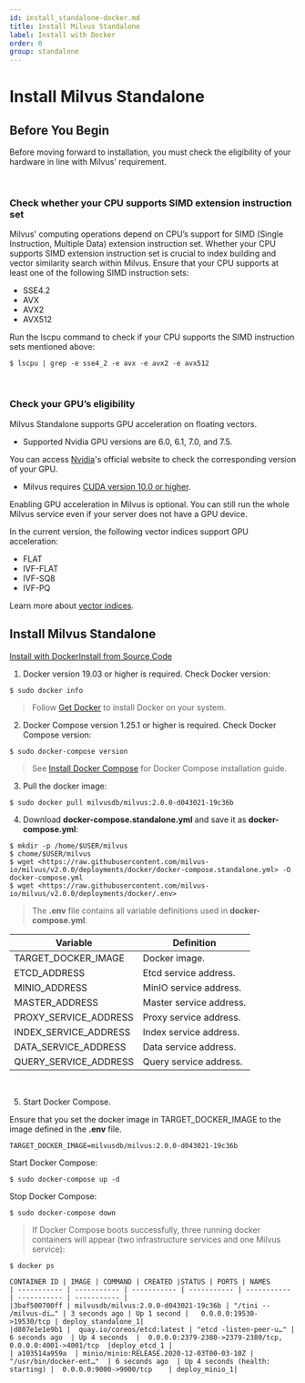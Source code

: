 ```yaml
---
id: install_standalone-docker.md
title: Install Milvus Standalone
label: Install with Docker
order: 0
group: standalone
---
```


# Install Milvus Standalone

## Before You Begin

Before moving forward to installation, you must check the eligibility of your hardware in line with Milvus' requirement.

<br/>

<a href="#cpu_support"></a>

### Check whether your CPU supports SIMD extension instruction set

Milvus' computing operations depend on CPU’s support for SIMD (Single Instruction, Multiple Data) extension instruction set. Whether your CPU supports SIMD extension instruction set is crucial to index building and vector similarity search within Milvus. Ensure that your CPU supports at least one of the following SIMD instruction sets:

- SSE4.2
- AVX
- AVX2
- AVX512

Run the lscpu command to check if your CPU supports the SIMD instruction sets mentioned above:

```
$ lscpu | grep -e sse4_2 -e avx -e avx2 -e avx512
```
<br/>

### Check your GPU’s eligibility
Milvus Standalone supports GPU acceleration on floating vectors.
- Supported Nvidia GPU versions are 6.0, 6.1, 7.0, and 7.5.

<div class="alert note">
You can access <a href="https://developer.nvidia.com/cuda-gpus">Nvidia</a>'s official website to check the corresponding version of your GPU. 
</div>

- Milvus requires [CUDA version 10.0 or higher](https://developer.nvidia.com/cuda-10.0-download-archive). 

<div class="alert note">
Enabling GPU acceleration in Milvus is optional. You can still run the whole Milvus service even if your server does not have a GPU device.
</div>

In the current version, the following vector indices support GPU acceleration:

- FLAT
- IVF-FLAT
- IVF-SQ8
- IVF-PQ

Learn more about [vector indices](https://www.zilliz.com/blog/Accelerating-Similarity-Search-on-Really-Big-Data-with-Vector-Indexing#flat-good-for-searching-relatively-small-million-scale-datasets-when-100-recall-is-required).


## Install Milvus Standalone

<div class="tab-wrapper"><a href="install_standalone-docker.md" class='active '>Install with Docker</a><a href="install_standalone-source.md" class=''>Install from Source Code</a></div>

1. Docker version 19.03 or higher is required. Check Docker version:

```
$ sudo docker info
```

> Follow [Get Docker](https://docs.docker.com/get-docker/) to install Docker on your system.

2. Docker Compose version 1.25.1 or higher is required. Check Docker Compose version:

```
$ sudo docker-compose version
```

> See [Install Docker Compose](https://docs.docker.com/compose/install/) for Docker Compose installation guide.

3. Pull the docker image:

```
$ sudo docker pull milvusdb/milvus:2.0.0-d043021-19c36b
```

4. Download **docker-compose.standalone.yml** and save it as **docker-compose.yml**:

```
$ mkdir -p /home/$USER/milvus
$ chome/$USER/milvus
$ wget <https://raw.githubusercontent.com/milvus-io/milvus/v2.0.0/deployments/docker/docker-compose.standalone.yml> -O docker-compose.yml
$ wget <https://raw.githubusercontent.com/milvus-io/milvus/v2.0.0/deployments/docker/.env>
```
> The **.env** file contains all variable definitions used in **docker-compose.yml**.

| Variable      | Definition |
| ----------- | ----------- |
| TARGET_DOCKER_IMAGE         | Docker image.       |
| ETCD_ADDRESS   | 	Etcd service address.        |
| MINIO_ADDRESS      | MinIO service address.       |
| MASTER_ADDRESS   | Master service address.        |
| PROXY_SERVICE_ADDRESS      | Proxy service address.       |
| INDEX_SERVICE_ADDRESS   | Index service address.        |
| DATA_SERVICE_ADDRESS      | Data service address.       |
| QUERY_SERVICE_ADDRESS   | Query service address.        |

<br/>

5. Start Docker Compose.

Ensure that you set the docker image in TARGET_DOCKER_IMAGE to the image defined in the **.env** file.

```
TARGET_DOCKER_IMAGE=milvusdb/milvus:2.0.0-d043021-19c36b
```

Start Docker Compose:

```
$ sudo docker-compose up -d 
```
Stop Docker Compose:

```
$ sudo docker-compose down
```
> If Docker Compose boots successfully, three running docker containers will appear (two infrastructure services and one Milvus service):

```
$ docker ps 

CONTAINER ID | IMAGE | COMMAND | CREATED |STATUS | PORTS | NAMES
| ----------- | ----------- | ----------- | ----------- | ----------- | ----------- | ----------- |
|3baf500700ff | milvusdb/milvus:2.0.0-d043021-19c36b | "/tini -- /milvus-di…" | 3 seconds ago | Up 1 second |   0.0.0.0:19530->19530/tcp | deploy_standalone_1|
|d807e1e1e9b1 |  quay.io/coreos/etcd:latest | "etcd -listen-peer-u…" |  6 seconds ago  | Up 4 seconds  |  0.0.0.0:2379-2380->2379-2380/tcp, 0.0.0.0:4001->4001/tcp  |deploy_etcd_1 |
| a103514a959a  | minio/minio:RELEASE.2020-12-03T00-03-10Z |   "/usr/bin/docker-ent…"  | 6 seconds ago  | Up 4 seconds (health: starting) |  0.0.0.0:9000->9000/tcp    | deploy_minio_1|

```
